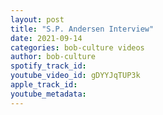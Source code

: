 ```yaml
---
layout: post
title: "S.P. Andersen Interview"
date: 2021-09-14
categories: bob-culture videos
author: bob-culture
spotify_track_id: 
youtube_video_id: gDYYJqTUP3k
apple_track_id: 
youtube_metadata: 
---
```

